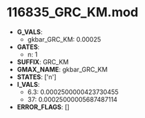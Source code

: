 # 116835_GRC_KM.mod

- **G_VALS**:
  - gkbar_GRC_KM: 0.00025
- **GATES**:
  - n: 1
- **SUFFIX**: GRC_KM
- **GMAX_NAME**: gkbar_GRC_KM
- **STATES**: ['n']
- **I_VALS**:
  - 6.3: 0.0002500000423730455
  - 37: 0.00025000005687487114
- **ERROR_FLAGS**: []
